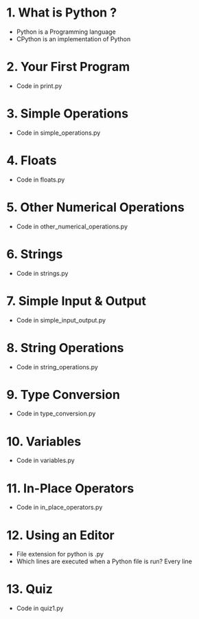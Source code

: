# 1. What is Python ?

- Python is a Programming language
- CPython is an implementation of Python

# 2. Your First Program

- Code in print.py

# 3. Simple Operations

- Code in simple_operations.py

# 4. Floats

- Code in floats.py

# 5. Other Numerical Operations

- Code in other_numerical_operations.py

# 6. Strings

- Code in strings.py

# 7. Simple Input & Output

- Code in simple_input_output.py

# 8. String Operations

- Code in string_operations.py

# 9. Type Conversion

- Code in type_conversion.py

# 10. Variables

- Code in variables.py

# 11. In-Place Operators

- Code in in_place_operators.py

# 12. Using an Editor

- File extension for python is .py
- Which lines are executed when a Python file is run? Every line

# 13. Quiz

- Code in quiz1.py